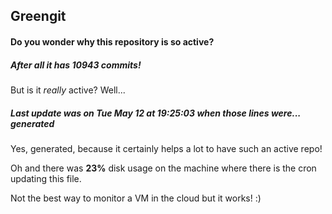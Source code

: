 ## Greengit

#### Do you wonder why this repository is so active?

##### After all it has 10943 commits!

But is it *really* active? Well...

##### Last update was on Tue May 12 at 19:25:03 when those lines were... generated

Yes, generated, because it certainly helps a lot to have such an active repo!

Oh and there was **23%** disk usage on the machine
where there is the cron updating this file.

Not the best way to monitor a VM in the cloud but it works! :)
